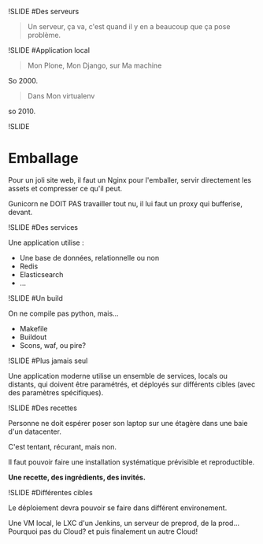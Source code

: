 !SLIDE
#Des serveurs

> Un serveur, ça va, c'est quand il y en a beaucoup que ça pose problème.

!SLIDE
#Application local

> Mon Plone, Mon Django, sur Ma machine

So 2000.

> Dans Mon virtualenv

so 2010.

!SLIDE
# Emballage

Pour un joli site web, il faut un Nginx pour l'emballer, servir directement les assets et compresser ce qu'il peut.

Gunicorn ne DOIT PAS travailler tout nu, il lui faut un proxy qui bufferise, devant.

!SLIDE
#Des services

Une application utilise :

 * Une base de données, relationnelle ou non
 * Redis
 * Elasticsearch
 * …

!SLIDE
#Un build

On ne compile pas python, mais…

 * Makefile
 * Buildout
 * Scons, waf, ou pire?

!SLIDE
#Plus jamais seul

Une application moderne utilise un ensemble de services, locals ou distants,
qui doivent être paramétrés, et déployés sur différents cibles
(avec des paramètres spécifiques).

!SLIDE
#Des recettes

Personne ne doit espérer poser son laptop sur une étagère dans une baie d'un datacenter.

C'est tentant, récurant, mais non.

Il faut pouvoir faire une installation systématique prévisible et reproductible.

**Une recette, des ingrédients, des invités.**

!SLIDE
#Différentes cibles

Le déploiement devra pouvoir se faire dans différent environement.

Une VM local, le LXC d'un Jenkins, un serveur de preprod, de la prod…
Pourquoi pas du Cloud? et puis finalement un autre Cloud!







